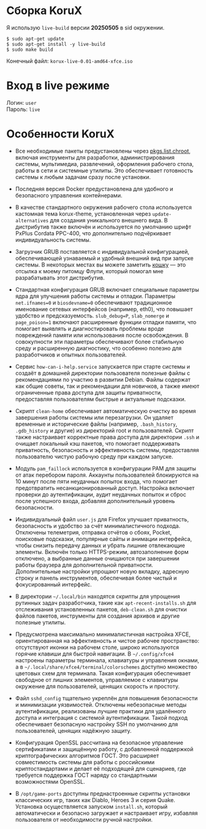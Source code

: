 # Сборка KoruX

Я использую `live-build` версии **20250505** в sid окружении.

```
$ sudo apt-get update
$ sudo apt-get install -y live-build
$ sudo make build
```

Конечный файл: `korux-live-0.01-amd64-xfce.iso`

# Вход в live режиме

Логин: `user`</br>
Пароль: `live`

# Особенности KoruX

* Все необходимые пакеты предустановлены через
  [pkgs.list.chroot](https://github.com/KoruX-GNU-Linux/KoruX/blob/master/config/package-lists/pkgs.list.chroot),
  включая инструменты для разработки, администрирования системы, мультимедиа,
  развлечений, оформления рабочего стола, работы в сети и системные утилиты. Это
  обеспечивает готовность системы к любым задачам сразу после установки.

* Последняя версия Docker предустановлена для удобного и безопасного управления
  контейнерами.

* В качестве стандартного окружения рабочего стола используется кастомная тема
  korux-theme, установленная через `update-alternatives` для создания
  уникального внешнего вида. В дистрибутив также включён и используется по
  умолчанию шрифт PxPlus Cordata PPC-400, что дополнительно подчёркивает
  индивидуальность системы.

* Загрузчик GRUB поставляется с индивидуальной конфигурацией, обеспечивающей
  узнаваемый и удобный внешний вид при запуске системы. В некоторых местах вы
  можете заметить
  [кошку](https://github.com/KoruX-GNU-Linux/KoruX/blob/master/flupi.jpg) — это
  отсылка к моему питомцу Флупи, который помогал мне разрабатывать этот
  дистрибутив.

* Стандартная конфигурация GRUB включает специальные параметры ядра для улучшения
  работы системы и отладки. Параметры `net.ifnames=0` и `biosdevname=0`
  обеспечивают традиционное именование сетевых интерфейсов (например, eth0), что
  повышает удобство и предсказуемость. `slub_debug=P`, `slab_nomerge` и
  `page_poison=1` включают расширенные функции отладки памяти, что помогает
  выявлять и диагностировать проблемы вроде повреждений памяти или использования
  после освобождения. В совокупности эти параметры обеспечивают более стабильную
  среду и расширенную диагностику, что особенно полезно для разработчиков и
  опытных пользователей.

* Сервис `how-can-i-help.service` запускается при старте системы и создаёт в
  домашней директории пользователя полезные файлы с рекомендациями по участию в
  развитии Debian. Файлы содержат как общие советы, так и рекомендации для
  новичков, а также имеют ограниченные права доступа для защиты приватности,
  предоставляя пользователям быстрые и актуальные подсказки.

* Скрипт `clean-home` обеспечивает автоматическую очистку во время завершения
  работы системы или перезагрузки. Он удаляет временные и исторические файлы
  (например, `.bash_history`, `.gdb_history` и другие) из директорий root и
  пользователей. Скрипт также настраивает корректные права доступа для директории
  `.ssh` и очищает локальный кэш пакетов, что помогает поддерживать приватность,
  безопасность и эффективность системы, предоставляя пользователю чистую рабочую
  среду при каждом запуске.

* Модуль `pam_faillock` используется в конфигурации PAM для защиты от атак
  перебором пароля. Аккаунты пользователей блокируются на 10 минут после пяти
  неудачных попыток входа, что помогает предотвратить несанкционированный доступ.
  Настройка включает проверки до аутентификации, аудит неудачных попыток и сброс
  после успешного входа, добавляя дополнительный уровень безопасности.

* Индивидуальный файл `user.js` для Firefox улучшает приватность, безопасность и
  удобство за счёт минималистичного подхода. Отключены телеметрия, отправка
  отчётов о сбоях, Pocket, поисковые подсказки, популярные сайты и анимации
  интерфейса, чтобы снизить передачу данных и убрать лишние отвлекающие элементы.
  Включён только HTTPS-режим, автозаполнение форм отключено, а выбранные данные
  очищаются при завершении работы браузера для дополнительной приватности.
  Дополнительные настройки упрощают новую вкладку, адресную строку и панель
  инструментов, обеспечивая более чистый и фокусированный интерфейс.

* В директории `~/.local/bin` находятся скрипты для упрощения рутинных задач
  разработчика, такие как `apt-recent-installs.sh` для отслеживания установленных
  пакетов, `deb-clean.sh` для очистки файлов пакетов, инструменты для создания
  архивов и другие полезные утилиты.

* Предусмотрена максимально минималистичная настройка XFCE, ориентированная на
  эффективность и чистое рабочее пространство: отсутствуют иконки на рабочем
  столе, широко используются горячие клавиши для быстрой навигации. В
  `~/.config/xfce4` настроены параметры терминала, клавиатуры и управления окнами, а
  в `~/.local/share/xfce4/terminal/colorschemes` доступно множество цветовых схем
  для терминала. Такая конфигурация обеспечивает свободное от лишних элементов,
  управляемое с клавиатуры окружение для пользователей, ценящих скорость и
  простоту.

* Файл `sshd_config` тщательно укреплён для повышения безопасности и минимизации
  уязвимостей. Отключены небезопасные методы аутентификации, реализованы лучшие
  практики для удалённого доступа и интеграция с системой аутентификации. Такой
  подход обеспечивает безопасную настройку SSH по умолчанию для пользователей,
  ценящих надёжную защиту.

* Конфигурация OpenSSL рассчитана на безопасное управление сертификатами и
  защищённую работу, с добавленной поддержкой криптографических алгоритмов ГОСТ.
  Это расширяет совместимость системы для работы с российскими криптостандартами и
  делает её подходящей для сценариев, где требуется поддержка ГОСТ наряду со
  стандартными возможностями OpenSSL.

* В `/opt/game-ports` доступны преднастроенные скрипты установки классических игр,
  таких как Diablo, Heroes 3 и серия Quake. Установка осуществляется запуском
  `install.sh`, который автоматически и безопасно загружает и настраивает игру,
  избавляя пользователя от необходимости ручной настройки.
